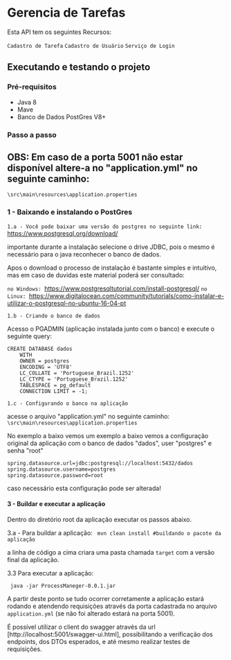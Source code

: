 # Gerencia de Tarefas

Esta API tem os seguintes Recursos: 

`Cadastro de Tarefa`
`Cadastro de Usuário`
`Serviço de Login`

## Executando e testando o projeto

### Pré-requisitos
* Java 8
* Mave
* Banco de Dados PostGres V8+
### Passo a passo
## OBS: Em caso de a porta 5001 não estar disponível altere-a no "application.yml" no seguinte caminho:
`\src\main\resources\application.properties`

### 1 - Baixando e instalando o PostGres

`1.a - Você pode baixar uma versão do postgres no seguinte link:`
https://www.postgresql.org/download/

importante durante a instalação selecione o drive JDBC, pois o mesmo é necessário para o java reconhecer o banco de dados.

Apos o download o processo de instalação é bastante simples e intuitivo, mas em caso de duvidas este material poderá ser consultado: 

`no Windows: `https://www.postgresqltutorial.com/install-postgresql/
`no Linux: `https://www.digitalocean.com/community/tutorials/como-instalar-e-utilizar-o-postgresql-no-ubuntu-16-04-pt 

`1.b - Criando o banco de dados`

Acesso o PGADMIN (aplicação instalada junto com o banco) e execute o seguinte query:

```
CREATE DATABASE dados
    WITH 
    OWNER = postgres
    ENCODING = 'UTF8'
    LC_COLLATE = 'Portuguese_Brazil.1252'
    LC_CTYPE = 'Portuguese_Brazil.1252'
    TABLESPACE = pg_default
    CONNECTION LIMIT = -1;
```
`1.c - Configurando o banco na aplicação`

acesse o arquivo "application.yml" no seguinte caminho:
`\src\main\resources\application.properties`

No exemplo a baixo vemos um exemplo a baixo vemos a configuração original da aplicação com o banco de dados "dados", user "postgres" e senha "root"
```
spring.datasource.url=jdbc:postgresql://localhost:5432/dados
spring.datasource.username=postgres
spring.datasource.password=root
```
caso necessário esta configuração pode ser alterada!



#### 3 - Buildar e executar a aplicação

Dentro do diretório root da aplicação executar os passos abaixo.

3.a - Para buildar a aplicação:
` mvn clean install #buildando o pacote da aplicação`

a linha de código a cima criara uma pasta chamada `target` com a versão final da aplicação.

3.3 Para executar a aplicação:

` java -jar ProcessManeger-0.0.1.jar`

A partir deste ponto se tudo ocorrer corretamente a aplicação estará rodando 
e atendendo requisições através da porta cadastrada no arquivo `application.yml` (se não foi alterado estará na porta 5001).

É possível utilizar o client do swagger através da url [http://localhost:5001/swagger-ui.html], possibilitando a verificação dos endpoints, dos DTOs esperados, e até mesmo realizar testes de requisições. 

